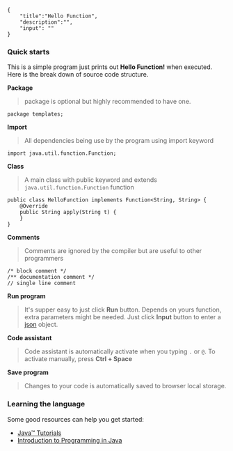 ```javax-snippet
{
    "title":"Hello Function",
    "description":"",
    "input": ""
}
```
### Quick starts
This is a simple program just prints out **Hello Function!** when executed. Here is the break down of source code structure.

**Package**
>package is optional but highly recommended to have one.

```
package templates;
```

**Import**
>All dependencies being use by the program using import keyword

```
import java.util.function.Function;
```

**Class**
>A main class with public keyword and extends `java.util.function.Function` function

```
public class HelloFunction implements Function<String, String> {
    @Override
    public String apply(String t) {
    }
}
```

**Comments**
>Comments are ignored by the compiler but are useful to other programmers

```
/* block comment */
/** documentation comment */
// single line comment
```

**Run program**
>It's supper easy to just click **Run** button. Depends on yours function, extra parameters might be needed. Just click **Input** button to enter a [json](https://www.json.org) object.

**Code assistant**
>Code assistant is automatically activate when you typing `.` or `@`. To activate manually, press **Ctrl + Space**

**Save program**
>Changes to your code is automatically saved to browser local storage.

### Learning the language
Some good resources can help you get started:

* [Java™ Tutorials](https://docs.oracle.com/javase/tutorial/java/nutsandbolts/index.html)
* [Introduction to Programming in Java](https://introcs.cs.princeton.edu/java/home)